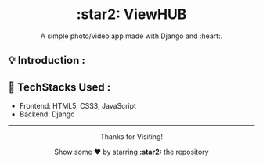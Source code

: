 <h1 align="center"> :star2: ViewHUB </h1>
<p align="center"> A simple photo/video app made with Django and :heart:.</p>

## :bulb: Introduction :

## :star2: TechStacks Used : 
- Frontend: HTML5, CSS3, JavaScript 
- Backend: Django
 
---

<p align="center">
<p align="center">Thanks for Visiting!</p>
<p align="center">Show some ❤️ by starring <b>:star2:</b> the repository</p>
</p>
